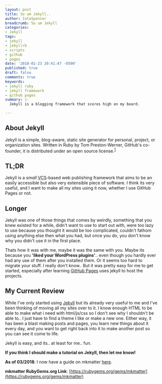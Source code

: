 ```yaml
---
layout: post
title: So um Jekyll..
author: IotaSpencer
breadcrumb: So um Jekyll
categories:
- Jekyll
tags:
- jekyll
- jekyllrb
- scripts
- github
- pages
date: '2018-01-23 20:41:47 -0500'
published: true
draft: false
comments: true
keywords:
- jekyll ruby
- jekyll framework
- github pages
summary: |-
  Jekyll is a blogging framework that scores high on my board.

---
```

## About Jekyll

  Jekyll is a simple, blog-aware, static site generator for personal, project, or organization sites. Written in Ruby by Tom Preston-Werner, GitHub's co-founder, it is distributed under an open source license.<sup>[1](https://en.wikipedia.org/wiki/Jekyll_(software))</sup>

## TL;DR

Jekyll is a *small* <abbr title="Version Control System">VCS</abbr>-based web publishing framework that aims to be an easily accessible but also very extensible piece of software. I think its very useful, and I want to make all my sites using it now, whether I use GitHub Pages or not.

## Longer

Jekyll was one of those things that comes by weirdly, something that you knew existed for a while, didn't want to use to start out with, were too lazy to use because you thought it would be too complicated, couldn't fathom using anything else then what you had, but once you do, you don't know why you didn't use it in the first place.

Thats how it was with me, maybe it was the same with you.  Maybe its because you **'liked your WordPress plugins'**.. even though you hardly ever had any use of them after you installed them.  Or it seems too hard to migrate your stuff. I really don't know.. But it was pretty easy for me to get started, especially after learning [GitHub Pages](https://pages.github.com) uses jekyll to host the projects.

## My Current Review

While I've only started using [Jekyll](https://jekyllrb.com) but its already very useful to me and I've been thinking of moving all my sites over to it. I know enough HTML to be able to make what i need with html/js/css so I don't see why I shouldn't be able to.. I just have to find a theme I like or make a new one. Either way, it has been a blast making posts and pages, you learn new things about it every day, and you want to get right back into it to make another post so you can see it come to life.

Jekyll is easy, and its.. at least for me.. fun.

**If you think I should make a tutorial on Jekyll, then let me know!**

**As of 03/2018**: I now have a guide on mkmatter [here](/projects/mkmatter/guide).

**mkmatter RubyGems.org Link**: [https://rubygems.org/gems/mkmatter](https://rubygems.org/gems/mkmatter)
